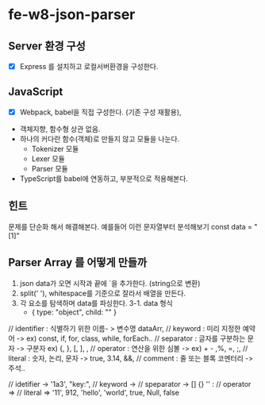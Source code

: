 # fe-w8-json-parser

## Server 환경 구성

- [x] Express 를 설치하고 로컬서버환경을 구성한다.

## JavaScript

- [x] Webpack, babel을 직접 구성한다. (기존 구성 재활용),
- 객체지향, 함수형 상관 없음.
- 하나의 커다란 함수(객체)로 만들지 않고 모듈을 나눈다.
  - Tokenizer 모듈
  - Lexer 모듈
  - Parser 모듈
- TypeScript를 babel에 연동하고, 부분적으로 적용해본다.

## 힌트

문제를 단순화 해서 해결해본다. 예를들어 이런 문자열부터 분석해보기
const data = "[1]"

## Parser Array 를 어떻게 만들까

1. json data가 오면 시작과 끝에 `을 추가한다. (string으로 변환)
2. split(' '), whitespace를 기준으로 잘라서 배열을 만든다.
3. 각 요소를 탐색하며 data를 파싱한다.
   3-1. data 형식
   - {
     type: "object",
     child: ""
     }

// identifier : 식별하기 위한 이름- > 변수명 dataArr,
// keyword : 미리 지정한 예약어 -> ex) const, if, for, class, while, forEach..
// separator : 글자를 구분하는 문자 -> 구분자 ex) {, }, [, ], ,
// operator : 연산을 위한 심볼 -> ex) + - ,%, =, ;,
// literal : 숫자, 논리, 문자 -> true, 3.14, &&,
// comment : 줄 또는 블록 코멘터리 -> 주석..

// idetifier -> '1a3', "key:",
// keyword ->
// speparator -> [] {} '' :
// operator =>
// literal => '11', 912, 'hello', 'world', true, Null, false
